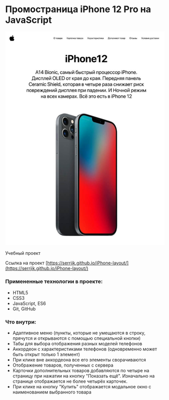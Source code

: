 # Промостраница iPhone 12 Pro на JavaScript

![Промостраница iPhone 12 Pro](https://raw.githubusercontent.com/Serrjik/iPhone-layout/master/screenshot.jpg)

Учебный проект

Ссылка на проект [https://serrjik.github.io/iPhone-layout/](https://serrjik.github.io/iPhone-layout/)

### Примененные технологии в проекте:

* HTML5
* CSS3
* JavaScript, ES6
* Git, GitHub

### Что внутри:

* Адаптивное меню (пункты, которые не умещаются в строку, прячутся и открываются с помощью специальной кнопки)
* Табы для выбора отображения разных моделей телефонов
* Аккордеон с характеристиками телефонов (одновременно может быть открыт только 1 элемент)
* При клике вне аккордеона все его элементы сворачиваются
* Отображение товаров, полученных с сервера
* Карточки дополнительных товаров добавляются по четыре на страницу при нажатии на кнопку "Показать ещё". Изначально на странице отображается не более четырёх карточек.
* При клике на кнопку "Купить" отображается модальное окно с наименованием выбранного товара
